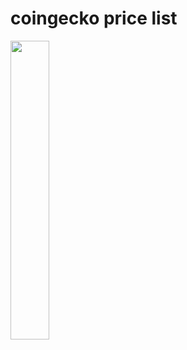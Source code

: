 # coingecko price list

<img src=https://user-images.githubusercontent.com/45709308/167621210-c129c8ba-2b43-4874-a225-c67e15fe7bd3.png width=35% height=35%>
